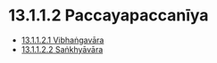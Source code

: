 

# 13.1.1.2 Paccayapaccanīya

* [13.1.1.2.1 Vibhaṅgavāra](13.1.1.2/13.1.1.2.1.md)
* [13.1.1.2.2 Saṅkhyāvāra](13.1.1.2/13.1.1.2.2.md)



